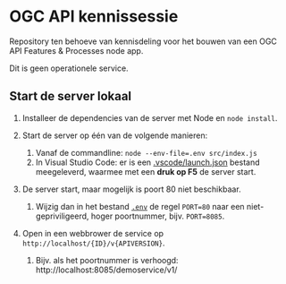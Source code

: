 # OGC API kennissessie
Repository ten behoeve van kennisdeling voor het bouwen van een OGC API Features & Processes node app.

Dit is geen operationele service.

## Start de server lokaal

1. Installeer de dependencies van de server met Node en `node install`.
2. Start de server op één van de volgende manieren:

   1. Vanaf de commandline: `node --env-file=.env src/index.js`
   2. In Visual Studio Code: er is een [.vscode/launch.json](.vscode/launch.json) bestand meegeleverd, waarmee met een **druk op F5** de server start.
     
3. De server start, maar mogelijk is poort 80 niet beschikbaar.
   1. Wijzig dan in het bestand [`.env`](.env) de regel `PORT=80` naar een niet-gepriviligeerd, hoger poortnummer, bijv. `PORT=8085`.

4. Open in een webbrower de service op `http://localhost/{ID}/v{APIVERSION}`.
   1. Bijv. als het poortnummer is verhoogd: http://localhost:8085/demoservice/v1/
